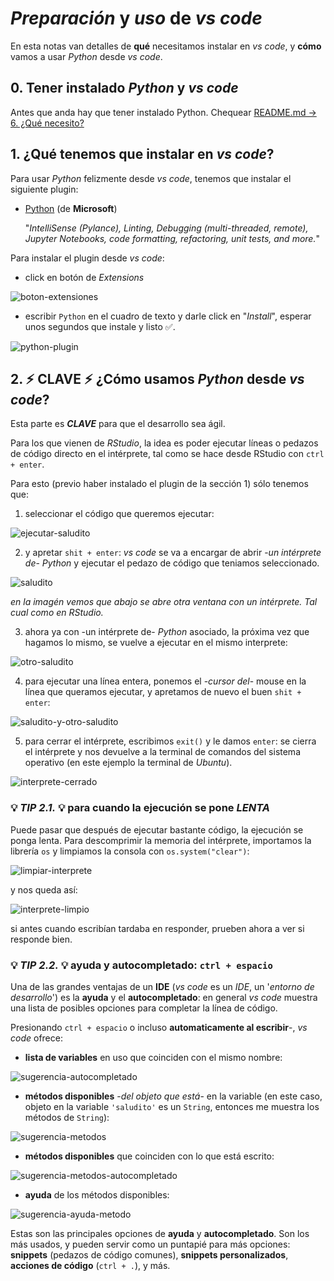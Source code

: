 # ***Preparación*** y ***uso*** de *vs code*
En esta notas van detalles de **qué** necesitamos instalar en *vs code*, y **cómo** vamos a usar *Python* desde *vs code*.

## 0. Tener instalado *Python* y *vs code*
Antes que anda hay que tener instalado Python. Chequear [README.md -> 6. ¿Qué necesito?](../README.md)

## 1. ¿Qué tenemos que instalar en *vs code*?
Para usar *Python* felizmente desde *vs code*, tenemos que instalar el siguiente plugin:

- [Python](https://marketplace.visualstudio.com/items?itemName=ms-python.python) (de **Microsoft**)

    "*IntelliSense (Pylance), Linting, Debugging (multi-threaded, remote), Jupyter Notebooks, code formatting, refactoring, unit tests, and more.*"

Para instalar el plugin desde *vs code*:

- click en botón de *Extensions*

![boton-extensiones](./imagenes/boton-extensiones.png)
- escribir `Python` en el cuadro de texto y darle click en "*Install*", esperar unos segundos que instale y listo ✅.

![python-plugin](./imagenes/python-plugin.png)

## 2. ⚡ CLAVE ⚡ ¿Cómo usamos *Python* desde *vs code*?
Esta parte es ***CLAVE*** para que el desarrollo sea ágil.

Para los que vienen de *RStudio*, la idea es poder ejecutar líneas o pedazos de código directo en el intérprete, tal como se hace desde RStudio con `ctrl + enter`.

Para esto (previo haber instalado el plugin de la sección 1) sólo tenemos que:

1. seleccionar el código que queremos ejecutar:

![ejecutar-saludito](./imagenes/ejecutar-saludito.png)

2. y apretar `shit + enter`: *vs code* se va a encargar de abrir -*un intérprete de*- *Python* y ejecutar el pedazo de código que teniamos seleccionado.

![saludito](./imagenes/saludito.png)

*en la imagén vemos que abajo se abre otra ventana con un intérprete. Tal cual como en *RStudio*.*

3. ahora ya con -un intérprete de- *Python* asociado, la próxima vez que hagamos lo mismo, se vuelve a ejecutar en el mismo interprete:

![otro-saludito](./imagenes/otro-saludito.png)

4. para ejecutar una línea entera, ponemos el -*cursor del*- mouse en la línea que queramos ejecutar, y apretamos de nuevo el buen `shit + enter`:

![saludito-y-otro-saludito](./imagenes/saludito-y-otro-saludito.png)

5. para cerrar el intérprete, escribimos `exit()` y le damos `enter`: se cierra el intérprete y nos devuelve a la terminal de comandos del sistema operativo (en este ejemplo la terminal de *Ubuntu*).

![interprete-cerrado](./imagenes/interprete-cerrado.png)

### 💡 ***TIP 2.1.*** 💡 para cuando la ejecución se pone ***LENTA***
Puede pasar que después de ejecutar bastante código, la ejecución se ponga lenta. Para descomprimir la memoria del intérprete, importamos la librería `os` y limpiamos la consola con `os.system("clear")`:

![limpiar-interprete](./imagenes/limpiar-interprete.png)

y nos queda así:

![interprete-limpio](./imagenes/interprete-limpio.png)

si antes cuando escribían tardaba en responder, prueben ahora a ver si responde bien.

### 💡 ***TIP 2.2.*** 💡 ayuda y autocompletado: `ctrl + espacio`
Una de las grandes ventajas de un **IDE** (*vs code* es un *IDE*, un '*entorno de desarrollo*') es la **ayuda** y el **autocompletado**: en general *vs code* muestra una lista de posibles opciones para completar la línea de código.

Presionando `ctrl + espacio` o incluso **automaticamente al escribir**-, *vs code* ofrece:

- **lista de variables** en uso que coinciden con el mismo nombre:

![sugerencia-autocompletado](./imagenes/sugerencia-autocompletado.png)

- **métodos disponibles** -*del objeto que está*- en la variable (en este caso, objeto en la variable `'saludito'` es un `String`, entonces me muestra los métodos de `String`):

![sugerencia-metodos](./imagenes/sugerencia-metodos.png)

- **métodos disponibles** que coinciden con lo que está escrito:

![sugerencia-metodos-autocompletado](./imagenes/sugerencia-metodos-autocompletado.png)

- **ayuda** de los métodos disponibles:

![sugerencia-ayuda-metodo](./imagenes/sugerencia-ayuda-metodo.png)

Estas son las principales opciones de **ayuda** y **autocompletado**. Son los más usados, y pueden servir como un puntapié para más opciones: **snippets** (pedazos de código comunes), **snippets personalizados**, **acciones de código** (`ctrl + .`), y más.
